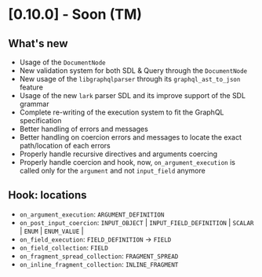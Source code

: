 # [0.10.0] - Soon (TM)

## What's new

* Usage of the `DocumentNode`
* New validation system for both SDL & Query through the `DocumentNode`
* New usage of the `libgraphqlparser` through its `graphql_ast_to_json` feature
* Usage of the new `lark` parser SDL and its improve support of the SDL grammar
* Complete re-writing of the execution system to fit the GraphQL specification
* Better handling of errors and messages
* Better handling on coercion errors and messages to locate the exact path/location of each errors
* Properly handle recursive directives and arguments coercing
* Properly handle coercion and hook, now, `on_argument_execution` is called only for the `argument` and not `input_field` anymore


## Hook: locations
* `on_argument_execution`: `ARGUMENT_DEFINITION`
* `on_post_input_coercion`: `INPUT_OBJECT` | `INPUT_FIELD_DEFINITION` | `SCALAR` | `ENUM` | `ENUM_VALUE` | 
* `on_field_execution`: `FIELD_DEFINITION` -> `FIELD`
* `on_field_collection`: `FIELD`
* `on_fragment_spread_collection`: `FRAGMENT_SPREAD`
* `on_inline_fragment_collection`: `INLINE_FRAGMENT`

